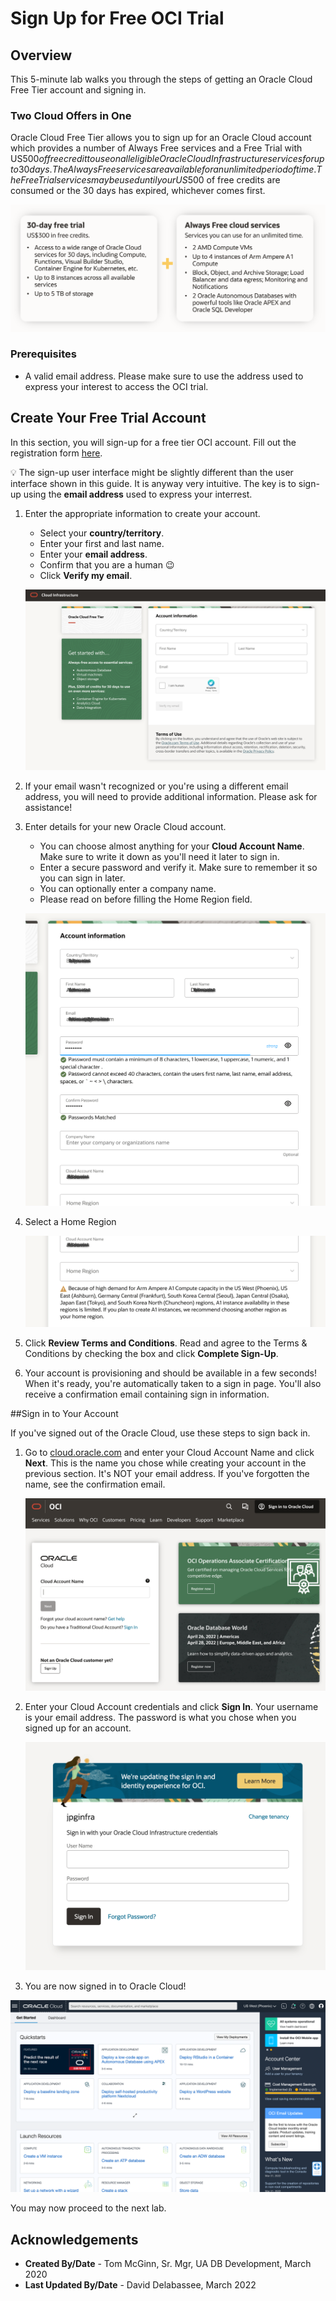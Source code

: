 # Sign Up for Free OCI Trial

## Overview

This 5-minute lab walks you through the steps of getting an Oracle Cloud Free Tier account and signing in.  

### Two Cloud Offers in One

Oracle Cloud Free Tier allows you to sign up for an Oracle Cloud account which provides a number of Always Free services and a Free Trial with US$500 of free credit to use on all eligible Oracle Cloud Infrastructure services for up to 30 days. The Always Free services are available for an unlimited period of time. The Free Trial services may be used until your US$500 of free credits are consumed or the 30 days has expired, whichever comes first.

![](../images/lab1-freetrial-2022.png " ")

### Prerequisites

* A valid email address. Please make sure to use the address used to express your interest to access the OCI trial.

## Create Your Free Trial Account

In this section, you will sign-up for a free tier OCI account. Fill out the registration form [here](https://bit.ly/oci-free-tier).

💡 The sign-up user interface might be slightly different than the user interface shown in this guide. It is anyway very intuitive. The key is to sign-up using the **email address** used to express your interrest.

1.  Enter the appropriate information to create your account.
    * Select your **country/territory**.
    * Enter your first and last name.
    * Enter your **email address**.
    * Confirm that you are a human 😉
    * Click **Verify my email**.

    ![](../images/lab1-signup-for-freetier-2021.png)

3.  If your email wasn't recognized or you're using a different email address, you will need to provide additional information. Please ask for assistance!

4. Enter details for your new Oracle Cloud account.
    * You can choose almost anything for your **Cloud Account Name**. Make sure to write it down as you'll need it later to sign in.
    * Enter a secure password and verify it. Make sure to remember it so you can sign in later.	
	* You can optionally enter a company name.
	* Please read on before filling the Home Region field.

    ![](../images/lab1-signup-region1-2021.png)


5. Select a Home Region

    ![](../images/lab1-signup-region2-2021.png)

6. Click **Review Terms and Conditions**. Read and agree to the Terms & Conditions by checking the box and click **Complete Sign-Up**.

7. Your account is provisioning and should be available in a few seconds! When it's ready, you're automatically taken to a sign in page. You'll also receive a confirmation email containing sign in information.

##Sign in to Your Account

If you've signed out of the Oracle Cloud, use these steps to sign back in.

1. Go to [cloud.oracle.com](https://cloud.oracle.com) and enter your Cloud Account Name and click **Next**. This is the name you chose while creating your account in the previous section. It's NOT your email address. If you've forgotten the name, see the confirmation email.

    ![](../images/lab1-cloud-login-2022.png " ")

5. Enter your Cloud Account credentials and click **Sign In**. Your username is your email address. The password is what you chose when you signed up for an account.

    ![](../images/lab1-username-2022.png " ")

6. You are now signed in to Oracle Cloud!

  ![](../images/lab1-oci-console-home-page-2022.png " ")

You may now proceed to the next lab.

## Acknowledgements

- **Created By/Date** - Tom McGinn, Sr. Mgr, UA DB Development, March 2020
- **Last Updated By/Date** - David Delabassee, March 2022

